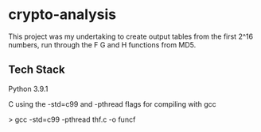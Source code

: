 
# crypto-analysis

This project was my undertaking to create output tables from the first 2^16 numbers, run through the F G and H functions from MD5.


## Tech Stack

Python 3.9.1

C using the -std=c99 and -pthread flags for compiling with gcc

\> gcc -std=c99 -pthread thf.c -o funcf



